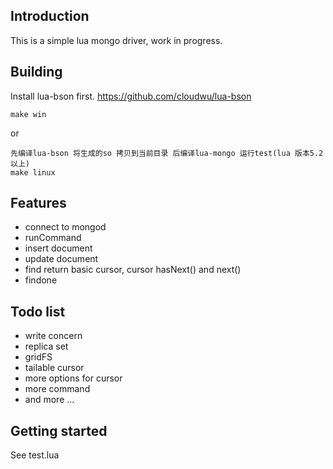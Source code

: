## Introduction

This is a simple lua mongo driver, work in progress.

## Building

Install lua-bson first.
https://github.com/cloudwu/lua-bson

```
make win
```
or
```
先编译lua-bson 将生成的so 拷贝到当前目录 后编译lua-mongo 运行test(lua 版本5.2以上)
make linux
```

## Features

* connect to mongod
* runCommand
* insert document
* update document
* find return basic cursor, cursor hasNext() and next()
* findone

## Todo list

* write concern
* replica set
* gridFS
* tailable cursor
* more options for cursor
* more command
* and more ...

## Getting started

See test.lua
